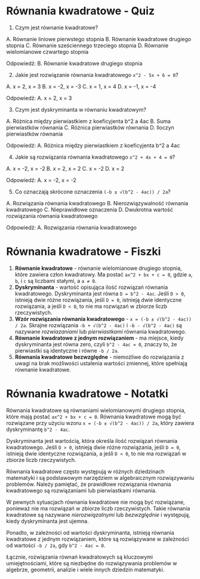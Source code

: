  Równania kwadratowe - Quiz
=======================

1. Czym jest równanie kwadratowe?

A. Równanie liniowe pierwstego stopnia
B. Równanie kwadratowe drugiego stopnia
C. Równanie sześciennego trzeciego stopnia
D. Równanie wielomianowe czwartego stopnia

Odpowiedź: B. Równanie kwadratowe drugiego stopnia

2. Jakie jest rozwiązanie równania kwadratowego `x^2 - 5x + 6 = 0`?

A. x = 2, x = 3
B. x = -2, x = -3
C. x = 1, x = 4
D. x = -1, x = -4

Odpowiedź: A. x = 2, x = 3

3. Czym jest dyskryminanta w równaniu kwadratowym?

A. Różnica między pierwiastkiem z koeficyjenta b^2 a 4ac
B. Suma pierwiastków równania
C. Różnica pierwiastków równania
D. Iloczyn pierwiastków równania

Odpowiedź: A. Różnica między pierwiastkiem z koeficyjenta b^2 a 4ac

4. Jakie są rozwiązania równania kwadratowego `x^2 + 4x + 4 = 0`?

A. x = -2, x = -2
B. x = 2, x = 2
C. x = -2
D. x = 2

Odpowiedź: A. x = -2, x = -2

5. Co oznaczają skrócone oznaczenia `(-b ± √(b^2 - 4ac)) / 2a`?

A. Rozwiązania równania kwadratowego
B. Nierozwiązywalność równania kwadratowego
C. Nieprawidłowe oznaczenia
D. Dwukrotna wartość rozwiązania równania kwadratowego

Odpowiedź: A. Rozwiązania równania kwadratowego

Równania kwadratowe - Fiszki
===========================

1. **Równanie kwadratowe** - równanie wielomianowe drugiego stopnia, które zawiera człon kwadratowy. Ma postać `ax^2 + bx + c = 0`, gdzie `a`, `b`, i `c` są liczbami stałymi, a `a ≠ 0`.
2. **Dyskryminanta** - wartość opisująca ilość rozwiązań równania kwadratowego. Dyskryminanta jest równa `D = b^2 - 4ac`. Jeśli `D > 0`, istnieją dwie różne rozwiązania, jeśli `D = 0`, istnieją dwie identyczne rozwiązania, a jeśli `D < 0`, to nie ma rozwiązań w zbiorze liczb rzeczywistych.
3. **Wzór rozwiązania równania kwadratowego** - `x = (-b ± √(b^2 - 4ac)) / 2a`. Skrajne rozwiązania `-b + √(b^2 - 4ac)` i `-b - √(b^2 - 4ac)` są nazywane *rozwiazaniami* lub *pierwiastkami* równania kwadratowego.
4. **Równanie kwadratowe z jednym rozwiązaniem** - ma miejsce, kiedy dyskryminanta jest równa zero, czyli `b^2 - 4ac = 0`, znaczy to, że pierwiastki są identyczne i równe `-b / 2a`.
5. **Równania kwadratowe bezwzględne** - niemożliwe do rozwiązania z uwagi na brak możliwości ustalenia wartości zmiennej, które spełniają równanie kwadratowe.

Równania kwadratowe - Notatki
============================

Równania kwadratowe są równaniami wielomianowymi drugiego stopnia, które mają postać `ax^2 + bx + c = 0`. Równania kwadratowe mogą być rozwiązane przy użyciu wzoru `x = (-b ± √(b^2 - 4ac)) / 2a`, który zawiera dyskryminantę `b^2 - 4ac`.

Dyskryminanta jest wartością, która określa ilość rozwiązań równania kwadratowego. Jeśli `D > 0`, istnieją dwie różne rozwiązania, jeśli `D = 0`, istnieją dwie identyczne rozwiązania, a jeśli `D < 0`, to nie ma rozwiązań w zbiorze liczb rzeczywistych.

Równania kwadratowe często występują w różnych dziedzinach matematyki i są podstawowym narzędziem w algebraicznym rozwiązywaniu problemów. Należy pamiętać, że prawidłowe rozwiązania równania kwadratowego są rozwiązaniami lub pierwiastkami równania.

W pewnych sytuacjach równania kwadratowe nie mogą być rozwiązane, ponieważ nie ma rozwiązań w zbiorze liczb rzeczywistych. Takie równania kwadratowe są nazywane *nierozwiązalnymi* lub *bezwzględnie* i występują, kiedy dyskryminanta jest ujemna.

Ponadto, w zależności od wartości dyskryminanta, istnieją równania kwadratowe z jednym rozwiązaniem, które są rozwiązywane w zależności od wartości `-b / 2a`, gdy `b^2 - 4ac = 0`.

Łącznie, rozwiązania równań kwadratowych są kluczowymi umiejętnościami, które są niezbędne do rozwiązywania problemów w algebrze, geometrii, analizie i wiele innych dziedzin matematyki.
